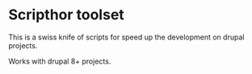 # Scripthor toolset

This is a swiss knife of scripts for speed up the development on drupal projects.

Works with drupal 8+ projects.

